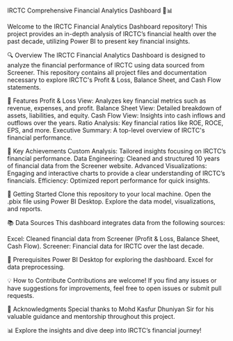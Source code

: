 IRCTC Comprehensive Financial Analytics Dashboard 🚆📊

Welcome to the IRCTC Financial Analytics Dashboard repository! This project provides an in-depth analysis of IRCTC’s financial health over the past decade, utilizing Power BI to present key financial insights.

🔍 Overview
The IRCTC Financial Analytics Dashboard is designed to analyze the financial performance of IRCTC using data sourced from Screener. This repository contains all project files and documentation necessary to explore IRCTC's Profit & Loss, Balance Sheet, and Cash Flow statements.

🌟 Features
Profit & Loss View: Analyzes key financial metrics such as revenue, expenses, and profit.
Balance Sheet View: Detailed breakdown of assets, liabilities, and equity.
Cash Flow View: Insights into cash inflows and outflows over the years.
Ratio Analysis: Key financial ratios like ROE, ROCE, EPS, and more.
Executive Summary: A top-level overview of IRCTC's financial performance.

🎯 Key Achievements
Custom Analysis: Tailored insights focusing on IRCTC’s financial performance.
Data Engineering: Cleaned and structured 10 years of financial data from the Screener website.
Advanced Visualizations: Engaging and interactive charts to provide a clear understanding of IRCTC’s financials.
Efficiency: Optimized report performance for quick insights.

🚀 Getting Started
Clone this repository to your local machine.
Open the .pbix file using Power BI Desktop.
Explore the data model, visualizations, and reports.

📚 Data Sources
This dashboard integrates data from the following sources:

Excel: Cleaned financial data from Screener (Profit & Loss, Balance Sheet, Cash Flow).
Screener: Financial data for IRCTC over the last decade.

🔧 Prerequisites
Power BI Desktop for exploring the dashboard.
Excel for data preprocessing.

💡 How to Contribute
Contributions are welcome! If you find any issues or have suggestions for improvements, feel free to open issues or submit pull requests.

🙌 Acknowledgments
Special thanks to Mohd Kasfur Dhuniyan Sir for his valuable guidance and mentorship throughout this project.

📊 Explore the insights and dive deep into IRCTC’s financial journey!
